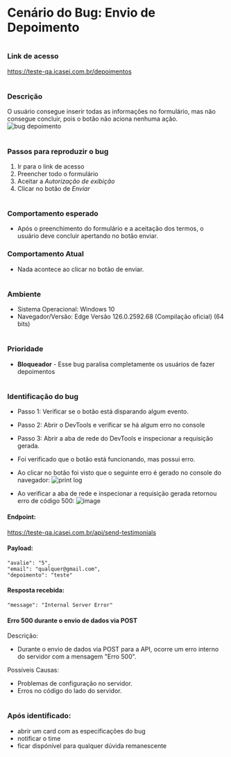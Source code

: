 # Cenário do Bug: Envio de Depoimento
#
### Link de acesso
https://teste-qa.icasei.com.br/depoimentos
#
### Descrição 
O usuário consegue inserir todas as informações no formulário, mas não consegue concluir, pois o botão não aciona nenhuma ação.
![bug depoimento](https://github.com/isa-reira-hub/Teste-Analista-de-Qualidade/assets/158104466/1e568274-b8ea-42e5-ad75-83dc624437b5)
#
#
### Passos para reproduzir o bug
1. Ir para o link de acesso
2. Preencher todo o formulário
3. Aceitar a _Autorização de exibição_
4. Clicar no botão de _Enviar_
#
#
### Comportamento esperado
* Após o preenchimento do formulário e a aceitação dos termos, o usuário deve concluir apertando no botão enviar.

### Comportamento Atual
* Nada acontece ao clicar no botão de enviar.
#
### Ambiente 
* Sistema Operacional: Windows 10
* Navegador/Versão: Edge Versão 126.0.2592.68 (Compilação oficial) (64 bits)
#
### Prioridade
* **Bloqueador** - Esse bug paralisa completamente os usuários de fazer depoimentos
#
### Identificação do bug
- Passo 1: Verificar se o botão está disparando algum evento.
- Passo 2: Abrir o DevTools e verificar se há algum erro no console
- Passo 3: Abrir a aba de rede do DevTools e inspecionar a requisição gerada.

- Foi verificado que o botão está funcionando, mas possui erro.
- Ao clicar no botão foi visto que o seguinte erro é gerado no console do navegador:
![print log](https://github.com/isa-reira-hub/Teste-Analista-de-Qualidade/assets/158104466/d27e3b93-6bf5-48e4-9221-297e9b735f3a)

- Ao verificar a aba de rede e inspecionar a requisição gerada retornou erro de código 500:
![image](https://github.com/isa-reira-hub/Cen-rio-de-Bug/assets/158104466/09358c46-ac3c-42d8-9027-bb7431b66123)

#### Endpoint: 
https://teste-qa.icasei.com.br/api/send-testimonials
#### Payload: 
    "avalie": "5",
    "email": "qualquer@gmail.com",
    "depoimento": "teste"

#### Resposta recebida: 
    "message": "Internal Server Error"

#### Erro 500 durante o envio de dados via POST
Descrição:
- Durante o envio de dados via POST para a API, ocorre um erro interno do servidor com a mensagem "Erro 500".

Possíveis Causas:
- Problemas de configuração no servidor.
- Erros no código do lado do servidor.
#
### Após identificado:
- abrir um card com as especificações do bug
- notificar o time
- ficar dispónível para qualquer dúvida remanescente


